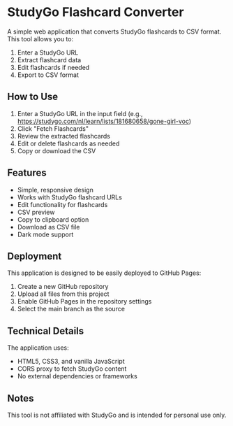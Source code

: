 # StudyGo Flashcard Converter

A simple web application that converts StudyGo flashcards to CSV format. This tool allows you to:

1. Enter a StudyGo URL
2. Extract flashcard data
3. Edit flashcards if needed
4. Export to CSV format

## How to Use

1. Enter a StudyGo URL in the input field (e.g., https://studygo.com/nl/learn/lists/181680658/gone-girl-voc)
2. Click "Fetch Flashcards"
3. Review the extracted flashcards
4. Edit or delete flashcards as needed
5. Copy or download the CSV

## Features

- Simple, responsive design
- Works with StudyGo flashcard URLs
- Edit functionality for flashcards
- CSV preview
- Copy to clipboard option
- Download as CSV file
- Dark mode support

## Deployment

This application is designed to be easily deployed to GitHub Pages:

1. Create a new GitHub repository
2. Upload all files from this project
3. Enable GitHub Pages in the repository settings
4. Select the main branch as the source

## Technical Details

The application uses:
- HTML5, CSS3, and vanilla JavaScript
- CORS proxy to fetch StudyGo content
- No external dependencies or frameworks

## Notes

This tool is not affiliated with StudyGo and is intended for personal use only.
